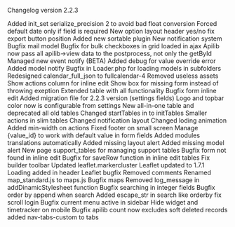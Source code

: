 Changelog version 2.2.3
 
Added init_set serialize_precision 2 to avoid bad float conversion
Forced default date only if field is required
New option layout header yes/no
fix export button position
Added new sortable plugin
New notification system
Bugfix mail model
Bugfix for bulk checkboxes in grid loaded in ajax
Apilib now pass all apilib->view data to the postprocess, not only the getById
Managed new event notify (BETA)
Added debug for value override error
Added model notify
Bugfix in Loader.php for loading models in subfolders
Redesigned calendar_full_json to fullcalendar-4
Removed useless assets
Show actions column for inline edit
Show box for missing form instead of throwing exeption
Extended table with all functionality
Bugfix form inline edit
Added migration file for 2.2.3 version (settings fields)
Logo and topbar color now is configurable from settings
New all-in-one table and deprecated all old tables
Changed startTables in to initTables
Smaller actions in slim tables
Changed notification layout
Changed loding animation
Added min-width on actions
Fixed footer on small screen
Manage {value_id} to work with default value in form fields
Added modules translations automatically
Added missing layout alert
Added missing model alert
New page support_tables for managing support tables
Bugfix form not found in inline edit
Bugfix for saveRow function in inline edit tables
Fix builder toolbar
Updated leaflet.markercluster
Leaflet updated to 1.7.1
Loading added in header
Leaflet bugfix
Removed comments
Renamed map_standard.js to maps.js
Bugfix maps
Removed log_message in addDinamicStylesheet function
Bugfix searching in integer fields
Bugfix order by append when search
Added escape_str in search like orderby
fix scroll login
Bugfix current menu active in sidebar
Hide widget and timetracker on mobile
Bugfix apilib count now excludes soft deleted records
added nav-tabs-custom to tabs
